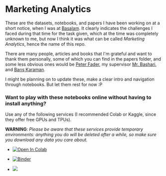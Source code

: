 # Marketing Analytics

These are the datasets, notebooks, and papers I have been working on at a short notice, when I was at [Basalam](https://basalam.com/). It clearly indicates the challenges I faced during that time for the task given, which at the time was completely unknown to me, but now I think it was what can be called _Marketing Analytics_, hence the name of this repo.

There are many people, articles and books that I'm grateful and want to thank them personally, some of which you can find in the papers folder, and some less obvious ones would be [Peter Fader](https://marketing.wharton.upenn.edu/profile/faderp/), my supervisor [Mr. Bashari](https://github.com/mhbashari), and [Barış Karaman](https://www.linkedin.com/in/karamanbaris/?originalSubdomain=ae).

I might be planning on to update these, make a clear intro and navigation through notebooks. But let them rest for now :P

### Want to play with these notebooks online without having to install anything?
Use any of the following services (I recommended Colab or Kaggle, since they offer free GPUs and TPUs).

**WARNING**: _Please be aware that these services provide temporary environments: anything you do will be deleted after a while, so make sure you download any data you care about._

* <a href="https://colab.research.google.com/github/couzhei/marketing-analytics/blob/master/" target="_parent"><img src="https://colab.research.google.com/assets/colab-badge.svg" alt="Open In Colab"/></a>

* [![Binder](https://mybinder.org/badge_logo.svg)](https://mybinder.org/v2/gh/couzhei/marketing-analytics/HEAD)

* <a href="https://www.kaggle.com/ashkanranjbar/basalam-marketing-analytics"><img src="https://kaggle.com/static/images/open-in-kaggle.svg"></a>
